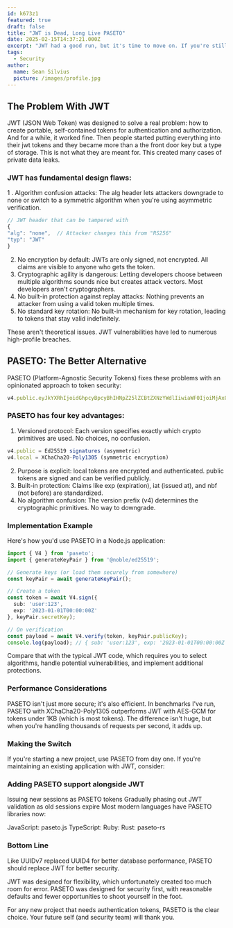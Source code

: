 ```yaml
---
id: k673z1
featured: true
draft: false
title: "JWT is Dead, Long Live PASETO"
date: 2025-02-15T14:37:21.000Z
excerpt: "JWT had a good run, but it's time to move on. If you're still using JWT for authorization tokens, you're living with unnecessary security risks. My current project, I've moved back to 'old school' session tokens so I don't have the headache of JWT. I wondered if anyone has solved this problem and I found where we're going to go."
tags:
  - Security
author:
  name: Sean Silvius
  picture: /images/profile.jpg
---
```

## The Problem With JWT
JWT (JSON Web Token) was designed to solve a real problem: how to create portable, self-contained tokens for authentication and authorization. And for a while, it worked fine. Then people started putting everything into their jwt tokens and they became more than a the front door key but a type of storage. This is not what they are meant for. This created many cases of private data leaks.

### JWT has fundamental design flaws:

  1 . Algorithm confusion attacks: The alg header lets attackers downgrade to none or switch to a symmetric algorithm when you're using asymmetric verification.
   ```typescript
  // JWT header that can be tampered with
{
  "alg": "none",  // Attacker changes this from "RS256"
  "typ": "JWT"
}
  ```
2. No encryption by default: JWTs are only signed, not encrypted. All claims are visible to anyone who gets the token.
3. Cryptographic agility is dangerous: Letting developers choose between multiple algorithms sounds nice but creates attack vectors. Most developers aren't cryptographers.
4. No built-in protection against replay attacks: Nothing prevents an attacker from using a valid token multiple times.
5. No standard key rotation: No built-in mechanism for key rotation, leading to tokens that stay valid indefinitely.

These aren't theoretical issues. JWT vulnerabilities have led to numerous high-profile breaches.

## PASETO: The Better Alternative
PASETO (Platform-Agnostic Security Tokens) fixes these problems with an opinionated approach to token security:
``` typescript
v4.public.eyJkYXRhIjoidGhpcyBpcyBhIHNpZ25lZCBtZXNzYWdlIiwiaWF0IjoiMjAxOS0wMS0wMVQwMDowMDowMCswMDowMCJ9BGY4MgqgZ1J_Qvb8Qb4xOWjKKGe0MG5jBsGXGlkbQ0RgEuIYrKLDU-QJxbRs4Z_Ham6DL0Z1GFK2szj7vGuuYOKqm9XFLKXxRE8BQjCIHDY9jVv51DKU
```

### PASETO has four key advantages:

  1. Versioned protocol: Each version specifies exactly which crypto primitives are used. No choices, no confusion.
  ``` typescript
  v4.public = Ed25519 signatures (asymmetric)
  v4.local = XChaCha20-Poly1305 (symmetric encryption)
  ```
  2. Purpose is explicit: local tokens are encrypted and authenticated. public tokens are signed and can be verified publicly.
  3. Built-in protection: Claims like exp (expiration), iat (issued at), and nbf (not before) are standardized.
  4. No algorithm confusion: The version prefix (v4) determines the cryptographic primitives. No way to downgrade.

### Implementation Example
Here's how you'd use PASETO in a Node.js application:
```typescript
import { V4 } from 'paseto';
import { generateKeyPair } from '@noble/ed25519';

// Generate keys (or load them securely from somewhere)
const keyPair = await generateKeyPair();

// Create a token
const token = await V4.sign({
  sub: 'user:123', 
  exp: '2023-01-01T00:00:00Z'
}, keyPair.secretKey);

// On verification
const payload = await V4.verify(token, keyPair.publicKey);
console.log(payload); // { sub: 'user:123', exp: '2023-01-01T00:00:00Z', ... }
```
Compare that with the typical JWT code, which requires you to select algorithms, handle potential vulnerabilities, and implement additional protections.

### Performance Considerations
PASETO isn't just more secure; it's also efficient. In benchmarks I've run, PASETO with XChaCha20-Poly1305 outperforms JWT with AES-GCM for tokens under 1KB (which is most tokens). The difference isn't huge, but when you're handling thousands of requests per second, it adds up.

### Making the Switch
If you're starting a new project, use PASETO from day one. If you're maintaining an existing application with JWT, consider:

### Adding PASETO support alongside JWT
Issuing new sessions as PASETO tokens
Gradually phasing out JWT validation as old sessions expire
Most modern languages have PASETO libraries now:

JavaScript: paseto.js
TypeScript:
Ruby:
Rust: paseto-rs

### Bottom Line
Like UUIDv7 replaced UUID4 for better database performance, PASETO should replace JWT for better security.

JWT was designed for flexibility, which unfortunately created too much room for error. PASETO was designed for security first, with reasonable defaults and fewer opportunities to shoot yourself in the foot.

For any new project that needs authentication tokens, PASETO is the clear choice. Your future self (and security team) will thank you.